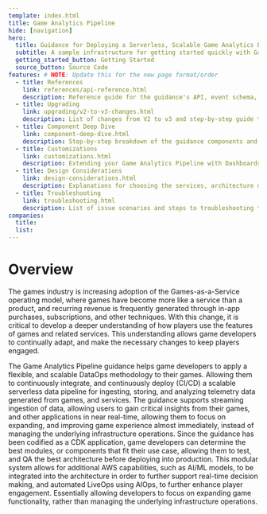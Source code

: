 ```yaml
---
template: index.html
title: Game Analytics Pipeline
hide: [navigation]
hero:
  title: Guidance for Deploying a Serverless, Scalable Game Analytics Pipeline on AWS
  subtitle: A sample infrastructure for getting started quickly with Game Analytics, built by AWS for the game development community.
  getting_started_button: Getting Started
  source_button: Source Code
features: # NOTE: Update this for the new page format/order
  - title: References
    link: references/api-reference.html
    description: Reference guide for the guidance's API, event schema, repository files, and operational dashboard components
  - title: Upgrading
    link: upgrading/v2-to-v3-changes.html
    description: List of changes from V2 to v3 and step-by-step guide to upgrading your deployment to v3
  - title: Component Deep Dive
    link: component-deep-dive.html
    description: Step-by-step breakdown of the guidance components and end-to-end analytics process through the pipeline
  - title: Customizations
    link: customizations.html
    description: Extending your Game Analytics Pipeline with Dashboards, custom queries, and additional functionality
  - title: Design Considerations
    link: design-considerations.html
    description: Explanations for choosing the services, architecture design, and processes for this guidance
  - title: Troubleshooting
    link: troubleshooting.html
    description: List of issue scenarios and steps to troubleshooting them
companies:
  title:
  list:
---
```


# Overview

The games industry is increasing adoption of the Games-as-a-Service operating model, where games have become more like a service than a product, and recurring revenue is frequently generated through in-app purchases, subscriptions, and other techniques. With this change, it is critical to develop a deeper understanding of how players use the features of games and related services. This understanding allows game developers to continually adapt, and make the necessary changes to keep players engaged.

The Game Analytics Pipeline guidance helps game developers to apply a flexible, and scalable DataOps methodology to their games. Allowing them to continuously integrate, and continuously deploy (CI/CD) a scalable serverless data pipeline for ingesting, storing, and analyzing telemetry data generated from games, and services. The guidance supports streaming ingestion of data, allowing users to gain critical insights from their games, and other applications in near real-time, allowing them to focus on expanding, and improving game experience almost immediately, instead of managing the underlying infrastructure operations. Since the guidance has been codified as a CDK application, game developers can determine the best modules, or components that fit their use case, allowing them to test, and QA the best architecture before deploying into production. This modular system allows for additional AWS capabilities, such as AI/ML models, to be integrated into the architecture in order to further support real-time decision making, and automated LiveOps using AIOps, to further enhance player engagement. Essentially allowing developers to focus on expanding game functionality, rather than managing the underlying infrastructure operations.

